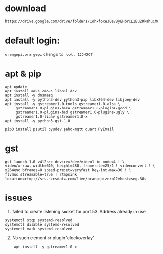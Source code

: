 
# download
    https://drive.google.com/drive/folders/1ohxfoxWJ0sv8yEHbrXL1Bu2RkBhuCMup

# default login:
  `orangepi:orangepi` change to `root: 1234567`

# apt & pip
    apt update
    apt install make cmake libssl-dev
    apt install -y dnsmasq
    apt install -y python3-dev python3-pip libx264-dev libjpeg-dev
    apt install -y gstreamer1.0-tools gstreamer1.0-alsa \
         gstreamer1.0-plugins-base gstreamer1.0-plugins-good \
         gstreamer1.0-plugins-bad gstreamer1.0-plugins-ugly \
         gstreamer1.0-libav gstreamer1.0-x
    apt install -y python3-gst-1.0

    pip3 install psutil pyudev paho-mqtt quart PyEmail

# gst

    gst-launch-1.0 v4l2src device=/dev/video1 io-mode=4 ! \
    video/x-raw, width=640, height=480, framerate=25/1 ! videoconvert ! \
    x264enc bframes=0 speed-preset=veryfast key-int-max=30 ! \
    flvmux streamable=true ! rtmpsink location=rtmp://srs.hzcsdata.com/live/orangepizero2?vhost=seg.30s

# issues

1. failed to create listening socket for port 53: Address already in use

```
systemctl stop systemd-resolved
systemctl disable systemd-resolved
systemctl mask systemd-resolved
```

2. No such element or plugin 'clockoverlay'

```
    apt install -y gstreamer1.0-x
```
